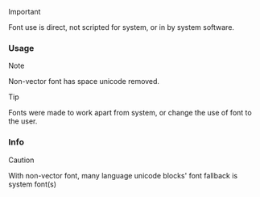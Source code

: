 > [!IMPORTANT]
> Font use is direct, not scripted for system, or in by system software.

### Usage
> [!Note]
> Non-vector font has space unicode removed.

> [!Tip]
> Fonts were made to work apart from system, or change the use of font to the user.

### Info
> [!Caution]
> With non-vector font, many language unicode blocks' font fallback is system font(s) 
